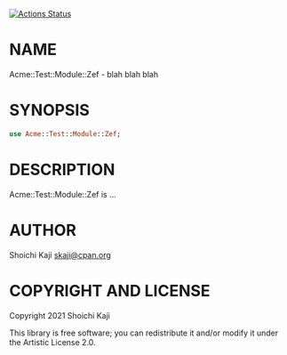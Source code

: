 [![Actions Status](https://github.com/skaji/raku-Acme-Test-Module-Zef/actions/workflows/test.yml/badge.svg)](https://github.com/skaji/raku-Acme-Test-Module-Zef/actions)

NAME
====

Acme::Test::Module::Zef - blah blah blah

SYNOPSIS
========

```raku
use Acme::Test::Module::Zef;
```

DESCRIPTION
===========

Acme::Test::Module::Zef is ...

AUTHOR
======

Shoichi Kaji <skaji@cpan.org>

COPYRIGHT AND LICENSE
=====================

Copyright 2021 Shoichi Kaji

This library is free software; you can redistribute it and/or modify it under the Artistic License 2.0.

